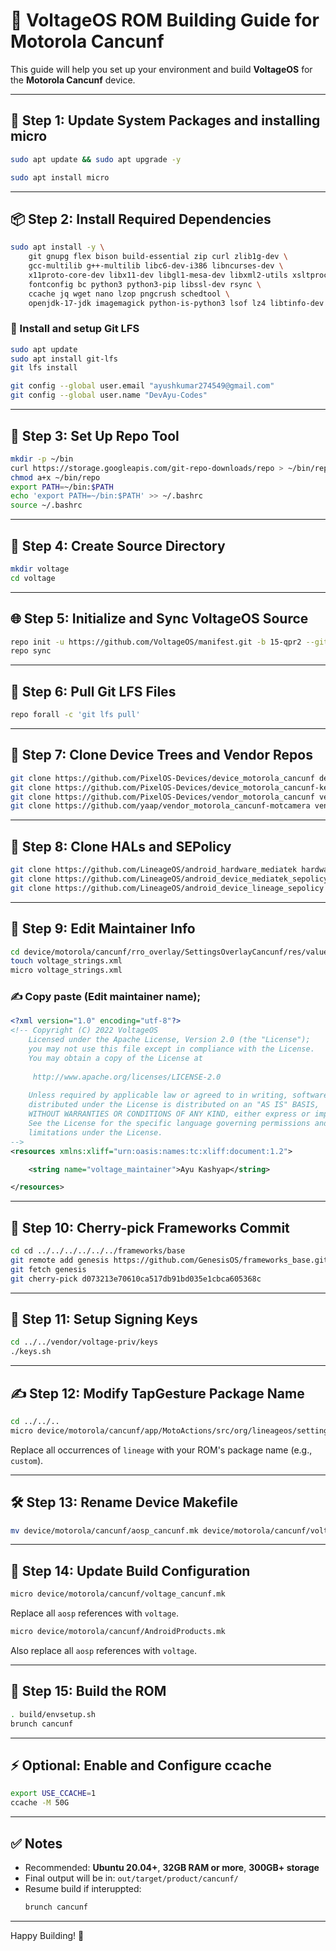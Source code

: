 # 📱 VoltageOS ROM Building Guide for Motorola Cancunf

This guide will help you set up your environment and build **VoltageOS** for the **Motorola Cancunf** device.

---

## 🧩 Step 1: Update System Packages and installing micro

```bash
sudo apt update && sudo apt upgrade -y
```
```bash
sudo apt install micro
```

---

## 📦 Step 2: Install Required Dependencies

```bash
sudo apt install -y \
    git gnupg flex bison build-essential zip curl zlib1g-dev \
    gcc-multilib g++-multilib libc6-dev-i386 libncurses-dev \
    x11proto-core-dev libx11-dev libgl1-mesa-dev libxml2-utils xsltproc unzip \
    fontconfig bc python3 python3-pip libssl-dev rsync \
    ccache jq wget nano lzop pngcrush schedtool \
    openjdk-17-jdk imagemagick python-is-python3 lsof lz4 libtinfo-dev
```

### 🔄 Install and setup Git LFS

```bash
sudo apt update
sudo apt install git-lfs
git lfs install
```

```bash
git config --global user.email "ayushkumar274549@gmail.com"
git config --global user.name "DevAyu-Codes"
```

---

## 🧰 Step 3: Set Up Repo Tool

```bash
mkdir -p ~/bin
curl https://storage.googleapis.com/git-repo-downloads/repo > ~/bin/repo
chmod a+x ~/bin/repo
export PATH=~/bin:$PATH
echo 'export PATH=~/bin:$PATH' >> ~/.bashrc
source ~/.bashrc
```

---

## 📁 Step 4: Create Source Directory

```bash
mkdir voltage
cd voltage
```

---

## 🌐 Step 5: Initialize and Sync VoltageOS Source

```bash
repo init -u https://github.com/VoltageOS/manifest.git -b 15-qpr2 --git-lfs
repo sync
```

---

## 🔄 Step 6: Pull Git LFS Files

```bash
repo forall -c 'git lfs pull'
```

---

## 📱 Step 7: Clone Device Trees and Vendor Repos

```bash
git clone https://github.com/PixelOS-Devices/device_motorola_cancunf device/motorola/cancunf
git clone https://github.com/PixelOS-Devices/device_motorola_cancunf-kernel device/motorola/cancunf-kernel
git clone https://github.com/PixelOS-Devices/vendor_motorola_cancunf vendor/motorola/cancunf
git clone https://github.com/yaap/vendor_motorola_cancunf-motcamera vendor/motorola/cancunf-motcamera
```

---

## 🧱 Step 8: Clone HALs and SEPolicy

```bash
git clone https://github.com/LineageOS/android_hardware_mediatek hardware/mediatek
git clone https://github.com/LineageOS/android_device_mediatek_sepolicy_vndr device/mediatek/sepolicy_vndr
git clone https://github.com/LineageOS/android_device_lineage_sepolicy device/lineage/sepolicy
```

---

## 🧪 Step 9: Edit Maintainer Info

```bash
cd device/motorola/cancunf/rro_overlay/SettingsOverlayCancunf/res/values
touch voltage_strings.xml
micro voltage_strings.xml
```

### ✍️ Copy paste (Edit maintainer name);
```xml
<?xml version="1.0" encoding="utf-8"?>
<!-- Copyright (C) 2022 VoltageOS
    Licensed under the Apache License, Version 2.0 (the "License");
    you may not use this file except in compliance with the License.
    You may obtain a copy of the License at
    
     http://www.apache.org/licenses/LICENSE-2.0
     
    Unless required by applicable law or agreed to in writing, software
    distributed under the License is distributed on an "AS IS" BASIS,
    WITHOUT WARRANTIES OR CONDITIONS OF ANY KIND, either express or implied.
    See the License for the specific language governing permissions and
    limitations under the License.
-->
<resources xmlns:xliff="urn:oasis:names:tc:xliff:document:1.2">

    <string name="voltage_maintainer">Ayu Kashyap</string>

</resources>
```

---

## 🧬 Step 10: Cherry-pick Frameworks Commit

```bash
cd cd ../../../../../../frameworks/base
git remote add genesis https://github.com/GenesisOS/frameworks_base.git
git fetch genesis
git cherry-pick d073213e70610ca517db91bd035e1cbca605368c
```

---

## 🔑 Step 11: Setup Signing Keys

```bash
cd ../../vendor/voltage-priv/keys
./keys.sh
```

---

## ✍️ Step 12: Modify TapGesture Package Name

```bash
cd ../../..
micro device/motorola/cancunf/app/MotoActions/src/org/lineageos/settings/device/actions/TapGestureSettings.java
```

Replace all occurrences of `lineage` with your ROM's package name (e.g., `custom`).

---

## 🛠️ Step 13: Rename Device Makefile

```bash
mv device/motorola/cancunf/aosp_cancunf.mk device/motorola/cancunf/voltage_cancunf.mk
```

---

## 🧾 Step 14: Update Build Configuration

```bash
micro device/motorola/cancunf/voltage_cancunf.mk
```

Replace all `aosp` references with `voltage`.

```bash
micro device/motorola/cancunf/AndroidProducts.mk
```

Also replace all `aosp` references with `voltage`.

---

## 🚀 Step 15: Build the ROM

```bash
. build/envsetup.sh
brunch cancunf
```

---

## ⚡ Optional: Enable and Configure ccache

```bash
export USE_CCACHE=1
ccache -M 50G
```

---

## ✅ Notes

- Recommended: **Ubuntu 20.04+**, **32GB RAM or more**, **300GB+ storage**
- Final output will be in: `out/target/product/cancunf/`
- Resume build if interuppted:
  ```bash
  brunch cancunf
  ```

---

Happy Building! 🚀
